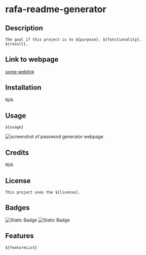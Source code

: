 # rafa-readme-generator

## Description

`The goal if this project is to ${purpose}. ${functionality}. ${result}.`

## Link to webpage
[some weblink]()

## Installation

N/A

## Usage

`${usage}`

![screenshot of password generator webpage](assets/images/webpage-screen-shot.png)

## Credits

N/A

## License

`This project uses the ${license}.`

## Badges

![Static Badge](https://img.shields.io/badge/JavaScript-green)
![Static Badge](https://img.shields.io/badge/HTML-CSS-blue)


## Features

`${featureList}`
